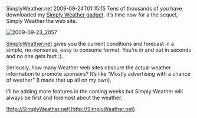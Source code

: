 SimplyWeather.net
2009-09-24T01:15:15
Tens of thousands of you have downloaded my [Simply Weather gadget](http://mike-ward.net/gadgets). It’s time now for a the sequel, Simply Weather the web site.

![2009-09-23_2057](http://mike-ward.net/content/images/blog/SimplyWeather.net_12A39/20090923_2057.png)

[SimplyWeather.net](http://simplyweather.net/) gives you the current conditions and forecast in a simple, no-nonsense, easy to consume format. You’re in and out in seconds and no one gets hurt :).

Seriously, how many Weather web sites obscure the actual weather information to promote sponsors? It’s like “Mostly advertising with a chance of weather” (I made that up all on my own).

I’ll be adding more features in the coming weeks but Simply Weather will always be first and foremost about the weather.

[http://SimplyWeather.net](http://SimplyWeather.net)
